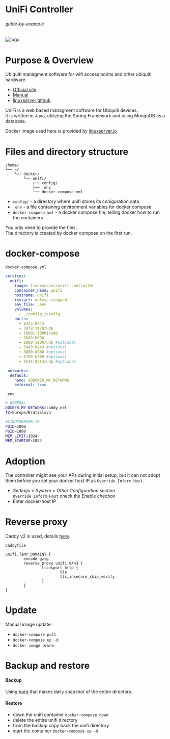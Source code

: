# UniFi Controller

###### guide-by-example

![logo](https://i.imgur.com/xm6yo3I.png)

# Purpose & Overview

Ubiquiti managment software for wifi access points and other ubiquiti hardware.<br>

* [Official site](https://www.ui.com/software/)
* [Manual](https://dl.ui.com/guides/UniFi/UniFi_Controller_V5_UG.pdf)
* [linuxserver github](https://github.com/linuxserver/docker-unifi-controller)

UniFi is a web based managment software for Ubiquiti devices.</br>
It is written in Java, utilizing the Spring Framework
and using MongoDB as a database.

Docker image used here is provided by [linuxserver.io](https://www.linuxserver.io/)

# Files and directory structure

```
/home/
└── ~/
    └── docker/
        └── unifi/
            ├── config/
            ├── .env
            └── docker-compose.yml
```

* `config/` - a directory where unifi stores its coniguration data
* `.env` - a file containing environment variables for docker compose
* `docker-compose.yml` - a docker compose file, telling docker
  how to run the containers

You only need to provide the files.</br>
The directory is created by docker compose on the first run.

# docker-compose

`docker-compose.yml`
```yml
services:
  unifi:
    image: linuxserver/unifi-controller
    container_name: unifi
    hostname: unifi
    restart: unless-stopped
    env_file: .env
    volumes:
      - ./config:/config
    ports:
      - 8443:8443
      - 3478:3478/udp
      - 10001:10001/udp
      - 8080:8080
      - 1900:1900/udp #optional
      - 8843:8843 #optional
      - 8880:8880 #optional
      - 6789:6789 #optional
      - 5514:5514/udp #optional

 networks:
  default:
    name: $DOCKER_MY_NETWORK
    external: true
```

`.env`
```bash
# GENERAL
DOCKER_MY_NETWORK=caddy_net
TZ=Europe/Bratislava

#LINUXSERVER.IO
PUID=1000
PGID=1000
MEM_LIMIT=1024
MEM_STARTUP=1024
```

# Adoption

The controller might see your APs during initial setup,
but it can not adopt them before you set your docker host IP
as `Override Inform Host`.

* *Settings > System > Other Configuration section*<br>
  `Override Inform Host` check the Enable checbox<br>
* Enter docker-host IP

# Reverse proxy

Caddy v2 is used, details
[here](https://github.com/DoTheEvo/selfhosted-apps-docker/tree/master/caddy_v2).</br>

`Caddyfile`
```
unifi.{$MY_DOMAIN} {
        encode gzip
        reverse_proxy unifi:8443 {
                transport http {
                        tls
                        tls_insecure_skip_verify
                }
        }
}
```

# Update

Manual image update:

- `docker-compose pull`</br>
- `docker-compose up -d`</br>
- `docker image prune`

# Backup and restore

#### Backup

Using [borg](https://github.com/DoTheEvo/selfhosted-apps-docker/tree/master/borg_backup)
that makes daily snapshot of the entire directory.
  
#### Restore

* down the unifi container `docker-compose down`</br>
* delete the entire unifi directory</br>
* from the backup copy back the unifi directory</br>
* start the container `docker-compose up -d`
